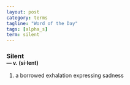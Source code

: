 ```yaml
---
layout: post
category: terms
tagline: "Word of the Day"
tags: [alpha_s]
term: silent
---
```


<h3>Silent<br/> <small>&mdash; v. (si<span>&middot;</span>lent)</small></h3>
<p><ol>
<li>a borrowed exhalation expressing sadness</li>
</ol></p>
